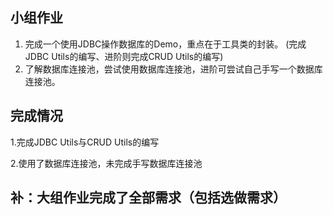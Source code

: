 ## 小组作业

1. 完成一个使用JDBC操作数据库的Demo，重点在于工具类的封装。     (完成JDBC Utils的编写、进阶则完成CRUD Utils的编写)
2. 了解数据库连接池，尝试使用数据库连接池，进阶可尝试自己手写一个数据库连接池。

## 完成情况

1.完成JDBC Utils与CRUD Utils的编写

2.使用了数据库连接池，未完成手写数据库连接池

  



## 补：大组作业完成了全部需求（包括选做需求）